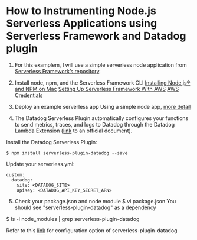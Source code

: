 # How to Instrumenting Node.js Serverless Applications using Serverless Framework and Datadog plugin

1. For this examplem, I will use a simple serverless node application from [Serverless Framework’s repository](https://github.com/serverless/examples).

2. Install node, npm, and the Serverless Framework CLI
[Installing Node.js® and NPM on Mac](https://treehouse.github.io/installation-guides/mac/node-mac.html)
[Setting Up Serverless Framework With AWS](https://www.serverless.com/framework/docs/getting-started/)
[AWS Credentials](https://www.serverless.com/framework/docs/providers/aws/guide/credentials/)

3. Deploy an example serverless app
Using a simple node app, [more detail](https://github.com/serverless/examples/tree/v3/aws-node-express-api)

4. The Datadog Serverless Plugin automatically configures your functions to send metrics, traces, and logs to Datadog through the Datadog Lambda Extension ([link](https://docs.datadoghq.com/serverless/installation/nodejs/?tab=serverlessframework) to an official document).

Install the Datadog Serverless Plugin:
```
$ npm install serverless-plugin-datadog --save
```

Update your serverless.yml:
```
custom:
  datadog:
    site: <DATADOG_SITE>
    apiKey: <DATADOG_API_KEY_SECRET_ARN>
```

5. Check your package.json and node module
$ vi package.json
You should see "serverless-plugin-datadog" as a dependency

$ ls -l node_modules | grep serverless-plugin-datadog

Refer to this [link](https://docs.datadoghq.com/serverless/libraries_integrations/plugin/) for configuration option of serverless-plugin-datadog
